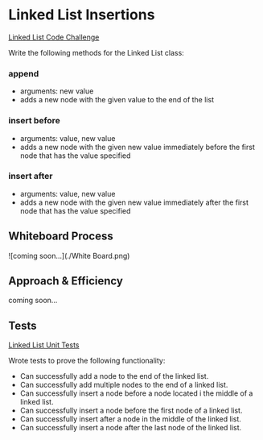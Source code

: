 # Linked List Insertions

[Linked List Code Challenge](https://github.com/deshondixon/data-structures-and-algorithms/blob/main/python/data_structures/linked_list.py)

<!-- Description of the challenge -->

Write the following methods for the Linked List class:

### append
- arguments: new value
- adds a new node with the given value to the end of the list

### insert before
- arguments: value, new value
- adds a new node with the given new value immediately before the first node that has the value specified

### insert after
- arguments: value, new value
- adds a new node with the given new value immediately after the first node that has the value specified

## Whiteboard Process
<!-- Embedded whiteboard image -->

![coming soon...](./White Board.png)


## Approach & Efficiency
<!-- What approach did you take? Discuss Why. What is the Big O space/time for this approach? -->

coming soon...

## Tests

[Linked List Unit Tests](https://github.com/deshondixon/data-structures-and-algorithms/blob/main/python/tests/code_challenges/test_linked_list_insertions.py)

Wrote tests to prove the following functionality:

- Can successfully add a node to the end of the linked list.
- Can successfully add multiple nodes to the end of a linked list.
- Can successfully insert a node before a node located i the middle of a linked list.
- Can successfully insert a node before the first node of a linked list.
- Can successfully insert after a node in the middle of the linked list.
- Can successfully insert a node after the last node of the linked list.
